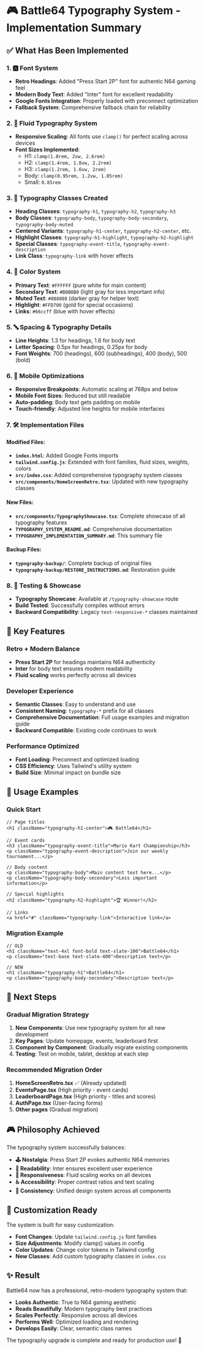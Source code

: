 # 🎮 Battle64 Typography System - Implementation Summary

## ✅ What Has Been Implemented

### 1. 🅰️ Font System
- **Retro Headings**: Added "Press Start 2P" font for authentic N64 gaming feel
- **Modern Body Text**: Added "Inter" font for excellent readability
- **Google Fonts Integration**: Properly loaded with preconnect optimization
- **Fallback System**: Comprehensive fallback chain for reliability

### 2. 📏 Fluid Typography System
- **Responsive Scaling**: All fonts use `clamp()` for perfect scaling across devices
- **Font Sizes Implemented**:
  - H1: `clamp(1.8rem, 2vw, 2.6rem)`
  - H2: `clamp(1.4rem, 1.8vw, 2.2rem)` 
  - H3: `clamp(1.2rem, 1.6vw, 2rem)`
  - Body: `clamp(0.95rem, 1.2vw, 1.05rem)`
  - Small: `0.85rem`

### 3. 🧾 Typography Classes Created
- **Heading Classes**: `typography-h1`, `typography-h2`, `typography-h3`
- **Body Classes**: `typography-body`, `typography-body-secondary`, `typography-body-muted`
- **Centered Variants**: `typography-h1-center`, `typography-h2-center`, etc.
- **Highlight Classes**: `typography-h1-highlight`, `typography-h2-highlight`
- **Special Classes**: `typography-event-title`, `typography-event-description`
- **Link Class**: `typography-link` with hover effects

### 4. 🎨 Color System
- **Primary Text**: `#FFFFFF` (pure white for main content)
- **Secondary Text**: `#B0B0B0` (light gray for less important info)
- **Muted Text**: `#888888` (darker gray for helper text)
- **Highlight**: `#FFD700` (gold for special occasions)
- **Links**: `#66ccff` (blue with hover effects)

### 5. 🔤 Spacing & Typography Details
- **Line Heights**: 1.3 for headings, 1.6 for body text
- **Letter Spacing**: 0.5px for headings, 0.25px for body
- **Font Weights**: 700 (headings), 600 (subheadings), 400 (body), 500 (bold)

### 6. 📱 Mobile Optimizations
- **Responsive Breakpoints**: Automatic scaling at 768px and below
- **Mobile Font Sizes**: Reduced but still readable
- **Auto-padding**: Body text gets padding on mobile
- **Touch-friendly**: Adjusted line heights for mobile interfaces

### 7. 🛠️ Implementation Files

#### Modified Files:
- **`index.html`**: Added Google Fonts imports
- **`tailwind.config.js`**: Extended with font families, fluid sizes, weights, colors
- **`src/index.css`**: Added comprehensive typography system classes
- **`src/components/HomeScreenRetro.tsx`**: Updated with new typography classes

#### New Files:
- **`src/components/TypographyShowcase.tsx`**: Complete showcase of all typography features
- **`TYPOGRAPHY_SYSTEM_README.md`**: Comprehensive documentation
- **`TYPOGRAPHY_IMPLEMENTATION_SUMMARY.md`**: This summary file

#### Backup Files:
- **`typography-backup/`**: Complete backup of original files
- **`typography-backup/RESTORE_INSTRUCTIONS.md`**: Restoration guide

### 8. 🧪 Testing & Showcase
- **Typography Showcase**: Available at `/typography-showcase` route
- **Build Tested**: Successfully compiles without errors
- **Backward Compatibility**: Legacy `text-responsive-*` classes maintained

## 🎯 Key Features

### Retro + Modern Balance
- **Press Start 2P** for headings maintains N64 authenticity
- **Inter** for body text ensures modern readability
- **Fluid scaling** works perfectly across all devices

### Developer Experience
- **Semantic Classes**: Easy to understand and use
- **Consistent Naming**: `typography-*` prefix for all classes
- **Comprehensive Documentation**: Full usage examples and migration guide
- **Backward Compatible**: Existing code continues to work

### Performance Optimized
- **Font Loading**: Preconnect and optimized loading
- **CSS Efficiency**: Uses Tailwind's utility system
- **Build Size**: Minimal impact on bundle size

## 🚀 Usage Examples

### Quick Start
```tsx
// Page titles
<h1 className="typography-h1-center">🎮 Battle64</h1>

// Event cards
<h3 className="typography-event-title">Mario Kart Championship</h3>
<p className="typography-event-description">Join our weekly tournament...</p>

// Body content
<p className="typography-body">Main content text here...</p>
<p className="typography-body-secondary">Less important information</p>

// Special highlights
<h2 className="typography-h2-highlight">🏆 Winner!</h2>

// Links
<a href="#" className="typography-link">Interactive link</a>
```

### Migration Example
```tsx
// OLD
<h1 className="text-4xl font-bold text-slate-100">Battle64</h1>
<p className="text-base text-slate-400">Description text</p>

// NEW
<h1 className="typography-h1">Battle64</h1>
<p className="typography-body-secondary">Description text</p>
```

## 🔄 Next Steps

### Gradual Migration Strategy
1. **New Components**: Use new typography system for all new development
2. **Key Pages**: Update homepage, events, leaderboard first
3. **Component by Component**: Gradually migrate existing components
4. **Testing**: Test on mobile, tablet, desktop at each step

### Recommended Migration Order
1. **HomeScreenRetro.tsx** ✅ (Already updated)
2. **EventsPage.tsx** (High priority - event cards)
3. **LeaderboardPage.tsx** (High priority - titles and scores)
4. **AuthPage.tsx** (User-facing forms)
5. **Other pages** (Gradual migration)

## 🎮 Philosophy Achieved

The typography system successfully balances:
- **🕹️ Nostalgia**: Press Start 2P evokes authentic N64 memories
- **📖 Readability**: Inter ensures excellent user experience
- **📱 Responsiveness**: Fluid scaling works on all devices
- **♿ Accessibility**: Proper contrast ratios and text scaling
- **🎨 Consistency**: Unified design system across all components

## 🔧 Customization Ready

The system is built for easy customization:
- **Font Changes**: Update `tailwind.config.js` font families
- **Size Adjustments**: Modify clamp() values in config
- **Color Updates**: Change color tokens in Tailwind config
- **New Classes**: Add custom typography classes in `index.css`

## ✨ Result

Battle64 now has a professional, retro-modern typography system that:
- **Looks Authentic**: True to N64 gaming aesthetic
- **Reads Beautifully**: Modern typography best practices
- **Scales Perfectly**: Responsive across all devices
- **Performs Well**: Optimized loading and rendering
- **Develops Easily**: Clear, semantic class names

The typography upgrade is complete and ready for production use! 🎉